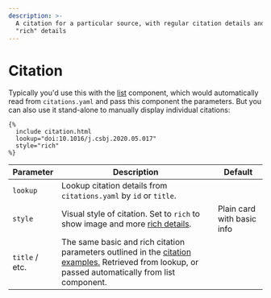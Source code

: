 ```yaml
---
description: >-
  A citation for a particular source, with regular citation details and extra
  "rich" details
---
```


# Citation

Typically you'd use this with the [list](list.md) component, which would automatically read from `citations.yaml` and pass this component the parameters. But you can also use it stand-alone to manually display individual citations:

```liquid
{%
  include citation.html
  lookup="doi:10.1016/j.csbj.2020.05.017"
  style="rich"
%}
```

| Parameter      | Description                                                                                                                                                                    | Default                    |
| -------------- | ------------------------------------------------------------------------------------------------------------------------------------------------------------------------------ | -------------------------- |
| `lookup`       | Lookup citation details from `citations.yaml` by `id` or `title`.                                                                                                              |                            |
| `style`        | Visual style of citation. Set to `rich` to show image and more [rich details](../citations.md#rich-details).                                                                   | Plain card with basic info |
| `title` / etc. | The same basic and rich citation parameters outlined in the [citation examples.](../citations.md#examples) Retrieved from lookup, or passed automatically from list component. |                            |

